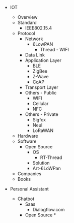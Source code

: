 * IOT
    * Overview
    * Standard
        * IEEE802.15.4
    * Protocol
        * Network
            * 6LowPAN
                * Thread - WIFI
        * Data Link
        * Application Layer
            * BLE
            * ZigBee
            * Z-Wave
            * CoAP
        * Transport Layer
        * Others - Public
            * WIFI 
            * Cellular
            * NFC
        * Others - Private
            * Sigfox
            * Neul
            * LoRaWAN
    * Hardware
    * Software
        * Open Source
            * OS
                * RT-Thread
            * Solution
            * Art-6LoWPan
    * Companies
    * Books

* Personal Assistant
    * Chatbot
        * Saas
            * Dialogflow.com
        * Open Source
            * 